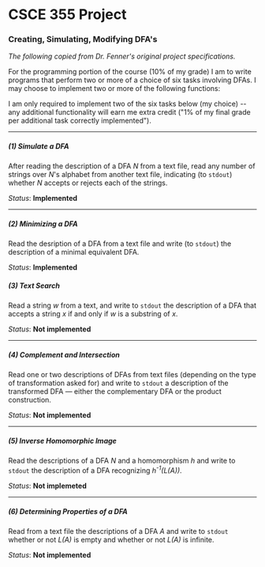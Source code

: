 # CSCE 355 Project
### Creating, Simulating, Modifying DFA's

*The following copied from Dr. Fenner's original project specifications.*

For the programming portion of the course (10% of my grade) I am to write programs that perform two or more of a choice of six tasks involving DFAs. I may choose to implement two or more of the following functions:

I am only required to implement two of the six tasks below (my choice) -- any additional functionality will earn me extra credit ("1% of my final grade per additional task correctly implemented").

*****
##### (1) Simulate a DFA

After reading the description of a DFA *N* from a text file, read any number of strings over *N*'s alphabet from another text file, indicating (to `stdout`) whether *N* accepts or rejects each of the strings.

*Status*: **Implemented**

*****
##### (2) Minimizing a DFA

Read the desription of a DFA from a text file and write (to `stdout`) the description of a minimal equivalent DFA.

*Status*: **Implemented**

##### (3) Text Search

Read a string *w* from a text, and write to `stdout` the description of a DFA that accepts a string *x* if and only if *w* is a substring of *x*.

*Status*: **Not implemented**

*****
##### (4) Complement and Intersection

Read one or two descriptions of DFAs from text files (depending on the type of transformation asked for) and write to `stdout` a description of the transformed DFA &mdash; either the complementary DFA or the product construction.

*Status*: **Not implemented**

*****
##### (5) Inverse Homomorphic Image

Read the descriptions of a DFA *N* and a homomorphism *h* and write to `stdout` the description of a DFA recognizing *h<sup>-1</sup>(L(A))*.

*Status*: **Not implemeted**

*****
##### (6) Determining Properties of a DFA

Read from a text file the descriptions of a DFA *A* and write to `stdout` whether or not *L(A)* is empty and whether or not *L(A)* is infinite.

*Status*: **Not implemented**
